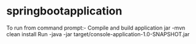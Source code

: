 # springbootapplication
To run from command prompt:-
Compile and build application jar
-mvn clean install
Run
-java -jar target/console-application-1.0-SNAPSHOT.jar 
